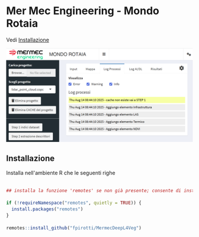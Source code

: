 # Mer Mec Engineering - Mondo Rotaia

Vedi [Installazione](#installazione)

![](images/clipboard-3706240923.png)

## Installazione

Installa nell'ambiente R che le seguenti righe

```r

## installa la funzione 'remotes' se non già presente; consente di installare il sistema

if (!requireNamespace("remotes", quietly = TRUE)) {
  install.packages("remotes")
}

remotes::install_github("fpirotti/MermecDeepL4Veg")


```
